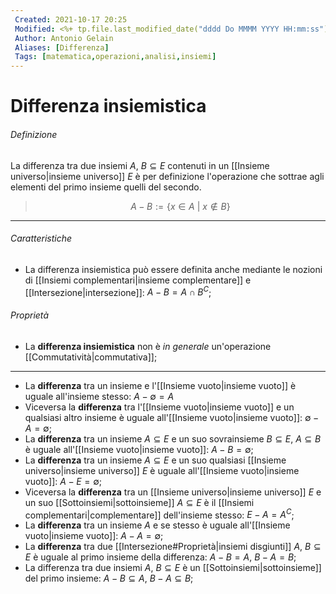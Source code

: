 ```yaml
---
 Created: 2021-10-17 20:25
 Modified: <%+ tp.file.last_modified_date("dddd Do MMMM YYYY HH:mm:ss") %>
 Author: Antonio Gelain
 Aliases: [Differenza]
 Tags: [matematica,operazioni,analisi,insiemi]
---
```


# Differenza insiemistica

###### Definizione

La differenza tra due insiemi $A,\ B \subseteq E$ contenuti in un [[Insieme universo|insieme universo]] $E$ è per definizione l'operazione che sottrae agli elementi del primo insieme quelli del secondo.

> $$A - B := \{x \in A\ |\ x \notin B\}$$

---

###### Caratteristiche

- La differenza insiemistica può essere definita anche mediante le nozioni di [[Insiemi complementari|insieme complementare]] e [[Intersezione|intersezione]]: $A - B = A \cap B^C$;

###### Proprietà

- La **differenza insiemistica** non è *in generale* un'operazione [[Commutatività|commutativa]];

---

- La **differenza** tra un insieme e l'[[Insieme vuoto|insieme vuoto]] è uguale all'insieme stesso: $A - \emptyset = A$
- Viceversa la **differenza** tra l'[[Insieme vuoto|insieme vuoto]] e un qualsiasi altro insieme è uguale all'[[Insieme vuoto|insieme vuoto]]: $\emptyset - A = \emptyset$;
- La **differenza** tra un insieme $A \subseteq E$ e un suo sovrainsieme $B \subseteq E,\ A \subseteq B$ è uguale all'[[Insieme vuoto|insieme vuoto]]: $A - B = \emptyset$;
- La **differenza** tra un insieme $A \subseteq E$ e un suo qualsiasi [[Insieme universo|insieme universo]] $E$ è uguale all'[[Insieme vuoto|insieme vuoto]]: $A - E = \emptyset$;
- Viceversa la **differenza** tra un [[Insieme universo|insieme universo]] $E$ e un suo [[Sottoinsiemi|sottoinsieme]] $A \subseteq E$ è il [[Insiemi complementari|complementare]] dell'insieme stesso: $E - A = A^C$;
- La **differenza** tra un insieme $A$ e se stesso è uguale all'[[Insieme vuoto|insieme vuoto]]: $A - A = \emptyset$;
- La **differenza** tra due [[Intersezione#Proprietà|insiemi disgiunti]] $A,\ B \subseteq E$ è uguale al primo insieme della differenza: $A - B = A,\ B - A = B$;
- La differenza tra due insiemi $A,\ B \subseteq E$ è un [[Sottoinsiemi|sottoinsieme]] del primo insieme: $A - B \subseteq A,\ B - A \subseteq B$;
